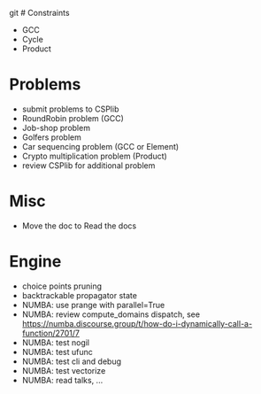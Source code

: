 git # Constraints
- GCC
- Cycle
- Product

# Problems
- submit problems to CSPlib
- RoundRobin problem (GCC)
- Job-shop problem 
- Golfers problem
- Car sequencing problem (GCC or Element)
- Crypto multiplication problem (Product)
- review CSPlib for additional problem

# Misc
- Move the doc to Read the docs

# Engine
- choice points pruning
- backtrackable propagator state
- NUMBA: use prange with parallel=True
- NUMBA: review compute_domains dispatch, see https://numba.discourse.group/t/how-do-i-dynamically-call-a-function/2701/7
- NUMBA: test nogil
- NUMBA: test ufunc
- NUMBA: test cli and debug
- NUMBA: test vectorize
- NUMBA: read talks, ...